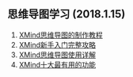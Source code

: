 ## 思维导图学习 (2018.1.15)
1. [XMind思维导图的制作教程](http://blog.csdn.net/michelle121/article/details/62216124) 
2. [XMind新手入门完整攻略](http://www.xmindchina.net/xinshou/xmind-xinshourumen.html)
3. [XMind思维导图使用详解](http://blog.csdn.net/vbirdbest/article/details/53348573)
4. [XMind十大最有用的功能](http://blog.csdn.net/cjmkt2016/article/details/70617500?utm_source=itdadao&utm_medium=referral)